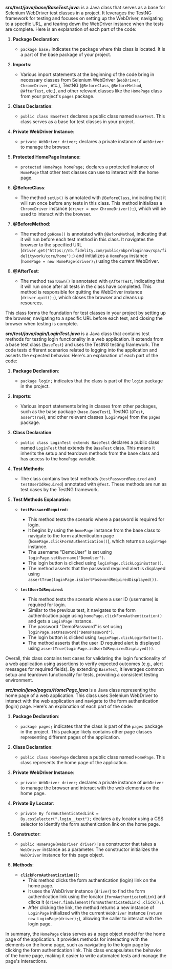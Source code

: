  ***src/test/java/base/BaseTest.java***:  is a  Java class that serves as a base for Selenium WebDriver test classes in a project. It leverages the TestNG framework for testing and focuses on setting up the WebDriver, navigating to a specific URL, and tearing down the WebDriver instance when the tests are complete. Here is an explanation of each part of the code:

1. **Package Declaration**:
    - `package base;` indicates the package where this class is located. It is a part of the base package of your project.

2. **Imports**:
    - Various import statements at the beginning of the code bring in necessary classes from Selenium WebDriver (`WebDriver`, `ChromeDriver`, etc.), TestNG (`@BeforeClass`, `@BeforeMethod`, `@AfterTest`, etc.), and other relevant classes like the `HomePage` class from your project's `pages` package.

3. **Class Declaration**:
    - `public class BaseTest` declares a public class named `BaseTest`. This class serves as a base for test classes in your project.

4. **Private WebDriver Instance**:
    - `private WebDriver driver;` declares a private instance of `WebDriver` to manage the browser.

5. **Protected HomePage Instance**:
    - `protected HomePage homePage;` declares a protected instance of `HomePage` that other test classes can use to interact with the home page.

6. **@BeforeClass**:
    - The method `setUp()` is annotated with `@BeforeClass`, indicating that it will run once before any tests in this class. This method initializes a `ChromeDriver` instance (`driver = new ChromeDriver();`), which will be used to interact with the browser.

7. **@BeforeMethod**:
    - The method `goHome()` is annotated with `@BeforeMethod`, indicating that it will run before each test method in this class. It navigates the browser to the specified URL (`driver.get("https://nb.fidelity.com/public/nbpreloginnav/spa/fidelitywork/core/home");`) and initializes a `HomePage` instance (`homePage = new HomePage(driver);`) using the current WebDriver.

8. **@AfterTest**:
    - The method `tearDown()` is annotated with `@AfterTest`, indicating that it will run once after all tests in the class have completed. This method is responsible for quitting the WebDriver instance (`driver.quit();`), which closes the browser and cleans up resources.

This class forms the foundation for test classes in your project by setting up the browser, navigating to a specific URL before each test, and closing the browser when testing is complete.

***src/test/java/login/LoginTest.java*** is a Java class that contains test methods for testing login functionality in a web application. It extends from a base test class (`BaseTest`) and uses the TestNG testing framework. The code tests different scenarios related to logging into the application and asserts the expected behavior. Here's an explanation of each part of the code:

1. **Package Declaration**:
    - `package login;` indicates that the class is part of the `login` package in the project.

2. **Imports**:
    - Various import statements bring in classes from other packages, such as the base package (`base.BaseTest`), TestNG (`@Test`, `assertTrue`), and other relevant classes (`LoginPage`) from the `pages` package.

3. **Class Declaration**:
    - `public class LoginTest extends BaseTest` declares a public class named `LoginTest` that extends the `BaseTest` class. This means it inherits the setup and teardown methods from the base class and has access to the `homePage` variable.

4. **Test Methods**:
    - The class contains two test methods (`testPasswordRequired` and `testUserIdRequired`) annotated with `@Test`. These methods are run as test cases by the TestNG framework.

5. **Test Methods Explanation**:
    - **`testPasswordRequired`:**
        - This method tests the scenario where a password is required for login.
        - It begins by using the `homePage` instance from the base class to navigate to the form authentication page (`homePage.clickFormAuthentication()`), which returns a `LoginPage` instance.
        - The username "DemoUser" is set using `loginPage.setUsername("DemoUser")`.
        - The login button is clicked using `loginPage.clickLoginButton()`.
        - The method asserts that the password required alert is displayed using `assertTrue(loginPage.isAlertPasswordRequiredDisplayed())`.

    - **`testUserIdRequired`:**
        - This method tests the scenario where a user ID (username) is required for login.
        - Similar to the previous test, it navigates to the form authentication page using `homePage.clickFormAuthentication()` and gets a `LoginPage` instance.
        - The password "DemoPassword" is set using `loginPage.setPassword("DemoPassword")`.
        - The login button is clicked using `loginPage.clickLoginButton()`.
        - The method asserts that the user ID required alert is displayed using `assertTrue(loginPage.isUserIdRequiredDisplayed())`.

Overall, this class contains test cases for validating the login functionality of a web application using assertions to verify expected outcomes (e.g., alert messages for required fields). By extending `BaseTest`, it leverages common setup and teardown functionality for tests, providing a consistent testing environment.

***src/main/java/pages/HomePage.java*** is a Java class representing the home page of a web application. This class uses Selenium WebDriver to interact with the web application and navigate to the form authentication (login) page. Here's an explanation of each part of the code:

1. **Package Declaration**:
    - `package pages;` indicates that the class is part of the `pages` package in the project. This package likely contains other page classes representing different pages of the application.

2. **Class Declaration**:
    - `public class HomePage` declares a public class named `HomePage`. This class represents the home page of the application.

3. **Private WebDriver Instance**:
    - `private WebDriver driver;` declares a private instance of `WebDriver` to manage the browser and interact with the web elements on the home page.

4. **Private By Locator**:
    - `private By formAuthenticatedLink = By.cssSelector(".login__text");` declares a `By` locator using a CSS selector to identify the form authentication link on the home page.

5. **Constructor**:
    - `public HomePage(WebDriver driver)` is a constructor that takes a `WebDriver` instance as a parameter. The constructor initializes the `WebDriver` instance for this page object.

6. **Methods**:
    - **`clickFormAuthentication()`:**
        - This method clicks the form authentication (login) link on the home page.
        - It uses the WebDriver instance (`driver`) to find the form authentication link using the locator (`formAuthenticatedLink`) and clicks it (`driver.findElement(formAuthenticatedLink).click();`).
        - After clicking the link, the method returns a new instance of `LoginPage` initialized with the current `WebDriver` instance (`return new LoginPage(driver);`), allowing the caller to interact with the login page.

In summary, the `HomePage` class serves as a page object model for the home page of the application. It provides methods for interacting with the elements on the home page, such as navigating to the login page by clicking the form authentication link. This class encapsulates the behavior of the home page, making it easier to write automated tests and manage the page's interactions.
